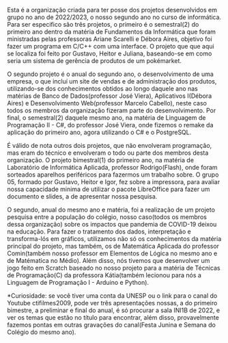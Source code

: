 Esta é a organização criada para ter posse dos projetos desenvolvidos em grupo no ano de 2022/2023, o nosso segundo ano no curso de informática.
Para ser especifico são três projetos, o primeiro é o semestral(2) do primeiro ano dentro da matéria de Fundamentos da Informática que foram 
ministradas pelas professoras Ariane Scarelli e Débora Aires, objetivo foi fazer um programa em C/C++ com uma interface. O projeto que 
que aqui se localiza foi feito por Gustavo, Heitor e Juliana, baseando-se em como seria um sistema de gerência de produtos de um pokémarket.

O segundo projeto é o anual do segundo ano, o desenvolvimento de uma empresa, o que incluí um site de vendas e de administração dos produtos, 
utilizando-se dos conhecimentos obtidos ao longo daquele ano nas matérias de Banco de Dados(professor José Viera), Aplicativos I(Débora Aires)
e Desenvolvimento Web(professor Marcelo Cabello), neste caso todos os membros da organização fizeram parte do desenvolvimento. 
Por final, o semestral(2) daquele mesmo ano, na matéria de Linguagem de Programação II - C#, do professor José Viera, onde fizemos o remake da
aplicação do primeiro ano, agora utilizando o C# e o PostgreSQL.

É válido de nota outros dois projetos, que não envolveram programação, mas eram do técnico e envolveram o todo ou parte dos membros desta
organização. O projeto bimestral(1) do primeiro ano, na matéria de Laboratório de Informática Aplicada, professor Rodrigo(Flash), onde foram 
sorteados aparelhos periféricos para fazermos um trabalho sobre. O grupo 05, formado por Gustavo, Heitor e Igor, fez sobre a impressora, para
avaliar nossa capacidade minima de utilizar o pacote LibreOffice para fazer um documento e slides, a de apresentar nossa pesquisa.

O segundo, anual do mesmo ano e matéria, foi a realização de um projeto pesquisa entre a população do colégio, nosso caso(todos os membros 
dessa organização) sobre os impactos que pandemia de COVID-19 deixou na educação. Para fazer o tratamento dos dados, interpretação e 
transforma-lós em gráficos, utilizamos não só os conhecimentos da matéria principal do projeto, mas também, os de Matemática Aplicada do 
professor Comin(também nosso professor em Elementos de Lógica no mesmo ano e de Matématica no Médio). Além disso, nós tivemos que desenvolver
um jogo feito em Scratch baseado no nosso projeto para a matéria de Técnicas de Programação(C) da professora Kátia(também lecionou para nós 
a Linguagem de Programação I - Arduino e Python).

*Curiosidade: se você tiver uma conta da UNESP ou o link para o canal do Youtube ctifilmes2009, pode ver três apresentações nossas, a do 
primeiro bimestre, a preliminar e final do anual, é só procurar a sala INI1B de 2022, e ver os temas que estão no título para encontrar,
além disso, provavelmente fazemos pontas em outras gravações do canal(Festa Junina e Semana do Colégio do mesmo ano).
